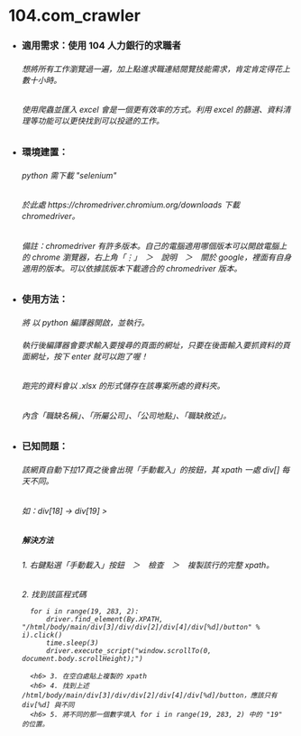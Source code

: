 # 104.com_crawler

* <h3> 適用需求：使用 104 人力銀行的求職者
        <h6> 想將所有工作瀏覽過一遍，加上點進求職連結閱覽技能需求，肯定肯定得花上數十小時。
        <h6> 使用爬蟲並匯入 excel 會是一個更有效率的方式。利用 excel 的篩選、資料清理等功能可以更快找到可以投遞的工作。

* <h3> 環境建置：
        <h6> python 需下載 "selenium"  
        <h6> 於此處 https://chromedriver.chromium.org/downloads 下載 chromedriver。
        <h6> 備註：chromedriver 有許多版本。自己的電腦適用哪個版本可以開啟電腦上的 chrome 瀏覽器，右上角「⋮」　＞　說明　＞　關於 google，裡面有自身適用的版本。可以依據該版本下載適合的 chromedriver 版本。
    
* <h3> 使用方法：
        <h6> 將 <grabbing.py> 以 python 編譯器開啟，並執行。
        <h6> 執行後編譯器會要求輸入要搜尋的頁面的網址，只要在後面輸入要抓資料的頁面網址，按下 enter 就可以跑了喔！
        <h6> 跑完的資料會以 .xlsx 的形式儲存在該專案所處的資料夾。
        <h6> 內含「職缺名稱」、「所屬公司」、「公司地點」、「職缺敘述」。

* <h3> 已知問題：
        <h6> 該網頁自動下拉17頁之後會出現「手動載入」的按鈕，其 xpath 一處 div[] 每天不同。
        <h6> 如：div[18] -> div[19]
        > <h5> 解決方法
        <h6> 1. 右鍵點選「手動載入」按鈕　＞　檢查　＞　複製該行的完整 xpath。
        <h6> 2. 找到該區程式碼
 
        for i in range(19, 283, 2):
            driver.find_element(By.XPATH, "/html/body/main/div[3]/div/div[2]/div[4]/div[%d]/button" % i).click()
            time.sleep(3)
            driver.execute_script("window.scrollTo(0, document.body.scrollHeight);")
                
        <h6> 3. 在空白處貼上複製的 xpath
        <h6> 4. 找到上述 /html/body/main/div[3]/div/div[2]/div[4]/div[%d]/button，應該只有 div[%d] 與不同
        <h6> 5. 將不同的那一個數字填入 for i in range(19, 283, 2) 中的 "19" 的位置。
